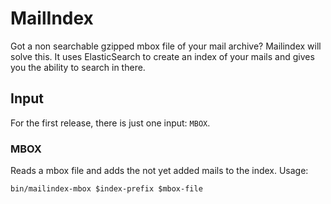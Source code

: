 MailIndex
=========

Got a non searchable gzipped mbox file of your mail archive? Mailindex will solve this.
It uses ElasticSearch to create an index of your mails and gives you the ability to search in there.

## Input

For the first release, there is just one input: `MBOX`.

### MBOX

Reads a mbox file and adds the not yet added mails to the index.
Usage:

```shell
bin/mailindex-mbox $index-prefix $mbox-file
```
